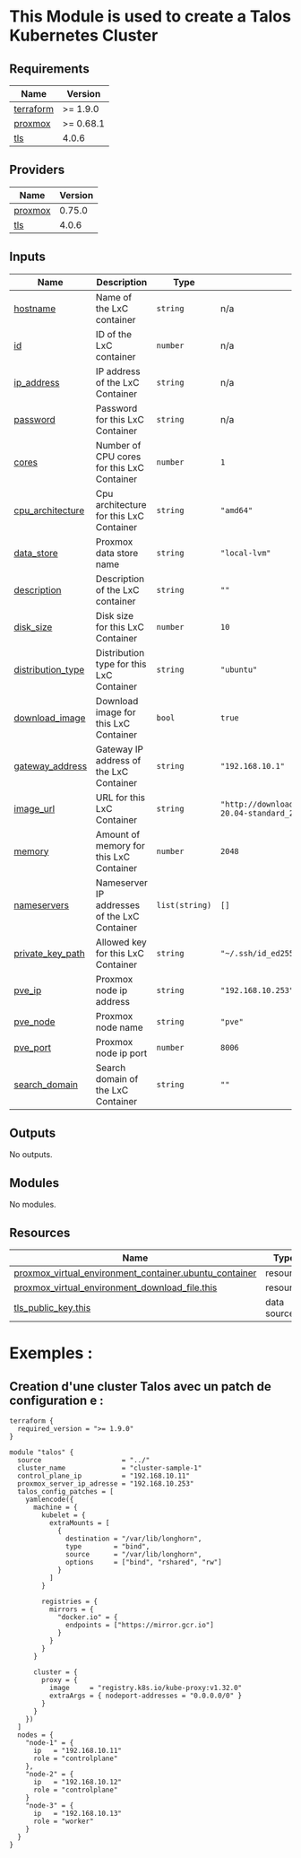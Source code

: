 <!-- BEGIN_TF_DOCS -->
# This Module is used to create a Talos Kubernetes Cluster
## Requirements

| Name | Version |
|------|---------|
| <a name="requirement_terraform"></a> [terraform](#requirement\_terraform) | >= 1.9.0 |
| <a name="requirement_proxmox"></a> [proxmox](#requirement\_proxmox) | >= 0.68.1 |
| <a name="requirement_tls"></a> [tls](#requirement\_tls) | 4.0.6 |
## Providers

| Name | Version |
|------|---------|
| <a name="provider_proxmox"></a> [proxmox](#provider\_proxmox) | 0.75.0 |
| <a name="provider_tls"></a> [tls](#provider\_tls) | 4.0.6 |

## Inputs

| Name | Description | Type | Default | Required |
|------|-------------|------|---------|:--------:|
| <a name="input_hostname"></a> [hostname](#input\_hostname) | Name of the LxC container | `string` | n/a | yes |
| <a name="input_id"></a> [id](#input\_id) | ID of the LxC container | `number` | n/a | yes |
| <a name="input_ip_address"></a> [ip\_address](#input\_ip\_address) | IP address of the LxC Container | `string` | n/a | yes |
| <a name="input_password"></a> [password](#input\_password) | Password for this LxC Container | `string` | n/a | yes |
| <a name="input_cores"></a> [cores](#input\_cores) | Number of CPU cores for this LxC Container | `number` | `1` | no |
| <a name="input_cpu_architecture"></a> [cpu\_architecture](#input\_cpu\_architecture) | Cpu architecture for this LxC Container | `string` | `"amd64"` | no |
| <a name="input_data_store"></a> [data\_store](#input\_data\_store) | Proxmox data store name | `string` | `"local-lvm"` | no |
| <a name="input_description"></a> [description](#input\_description) | Description of the LxC container | `string` | `""` | no |
| <a name="input_disk_size"></a> [disk\_size](#input\_disk\_size) | Disk size for this LxC Container | `number` | `10` | no |
| <a name="input_distribution_type"></a> [distribution\_type](#input\_distribution\_type) | Distribution type for this LxC Container | `string` | `"ubuntu"` | no |
| <a name="input_download_image"></a> [download\_image](#input\_download\_image) | Download image for this LxC Container | `bool` | `true` | no |
| <a name="input_gateway_address"></a> [gateway\_address](#input\_gateway\_address) | Gateway IP address of the LxC Container | `string` | `"192.168.10.1"` | no |
| <a name="input_image_url"></a> [image\_url](#input\_image\_url) | URL for this LxC Container | `string` | `"http://download.proxmox.com/images/system/ubuntu-20.04-standard_20.04-1_amd64.tar.gz"` | no |
| <a name="input_memory"></a> [memory](#input\_memory) | Amount of memory for this LxC Container | `number` | `2048` | no |
| <a name="input_nameservers"></a> [nameservers](#input\_nameservers) | Nameserver IP addresses of the LxC Container | `list(string)` | `[]` | no |
| <a name="input_private_key_path"></a> [private\_key\_path](#input\_private\_key\_path) | Allowed key for this LxC Container | `string` | `"~/.ssh/id_ed25519"` | no |
| <a name="input_pve_ip"></a> [pve\_ip](#input\_pve\_ip) | Proxmox node ip address | `string` | `"192.168.10.253"` | no |
| <a name="input_pve_node"></a> [pve\_node](#input\_pve\_node) | Proxmox node name | `string` | `"pve"` | no |
| <a name="input_pve_port"></a> [pve\_port](#input\_pve\_port) | Proxmox node ip port | `number` | `8006` | no |
| <a name="input_search_domain"></a> [search\_domain](#input\_search\_domain) | Search domain of the LxC Container | `string` | `""` | no |
## Outputs

No outputs.

## Modules

No modules.
## Resources

| Name | Type |
|------|------|
| [proxmox_virtual_environment_container.ubuntu_container](https://registry.terraform.io/providers/bpg/proxmox/latest/docs/resources/virtual_environment_container) | resource |
| [proxmox_virtual_environment_download_file.this](https://registry.terraform.io/providers/bpg/proxmox/latest/docs/resources/virtual_environment_download_file) | resource |
| [tls_public_key.this](https://registry.terraform.io/providers/hashicorp/tls/4.0.6/docs/data-sources/public_key) | data source |

# Exemples :

## Creation d'une cluster Talos avec un patch de configuration e :
```hcl
terraform {
  required_version = ">= 1.9.0"
}

module "talos" {
  source                    = "../"
  cluster_name              = "cluster-sample-1"
  control_plane_ip          = "192.168.10.11"
  proxmox_server_ip_adresse = "192.168.10.253"
  talos_config_patches = [
    yamlencode({
      machine = {
        kubelet = {
          extraMounts = [
            {
              destination = "/var/lib/longhorn",
              type        = "bind",
              source      = "/var/lib/longhorn",
              options     = ["bind", "rshared", "rw"]
            }
          ]
        }

        registries = {
          mirrors = {
            "docker.io" = {
              endpoints = ["https://mirror.gcr.io"]
            }
          }
        }
      }

      cluster = {
        proxy = {
          image     = "registry.k8s.io/kube-proxy:v1.32.0"
          extraArgs = { nodeport-addresses = "0.0.0.0/0" }
        }
      }
    })
  ]
  nodes = {
    "node-1" = {
      ip   = "192.168.10.11"
      role = "controlplane"
    },
    "node-2" = {
      ip   = "192.168.10.12"
      role = "controlplane"
    }
    "node-3" = {
      ip   = "192.168.10.13"
      role = "worker"
    }
  }
}

```
<!-- END_TF_DOCS -->
